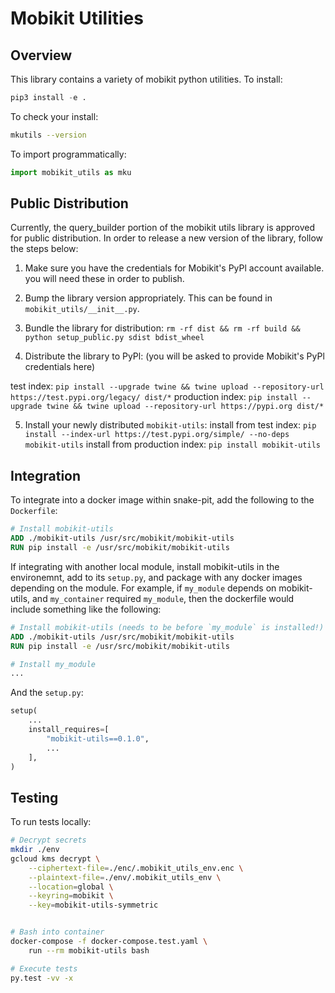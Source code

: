 # Mobikit Utilities

## Overview

This library contains a variety of mobikit python utilities. To install:

```py
pip3 install -e .
```

To check your install:

```sh
mkutils --version
```

To import programmatically:

```py
import mobikit_utils as mku
```

## Public Distribution

Currently, the query_builder portion of the mobikit utils library is approved for public distribution. In order to release a new version of the library, follow the steps below:

1. Make sure you have the credentials for Mobikit's PyPl account available. you will need these in order to publish.

2. Bump the library version appropriately. This can be found in `mobikit_utils/__init__.py`.

3. Bundle the library for distribution: 
`rm -rf dist && rm -rf build && python setup_public.py sdist bdist_wheel` 

4. Distribute the library to PyPl: (you will be asked to provide Mobikit's PyPl credentials here)

test index: `pip install --upgrade twine && twine upload --repository-url https://test.pypi.org/legacy/ dist/*`
production index: `pip install --upgrade twine && twine upload --repository-url https://pypi.org dist/*`

5. Install your newly distributed `mobikit-utils`:
install from test index: `pip install --index-url https://test.pypi.org/simple/ --no-deps mobikit-utils`
install from production index: `pip install mobikit-utils`

## Integration

To integrate into a docker image within snake-pit, add the following to the `Dockerfile`:

```Dockerfile
# Install mobikit-utils
ADD ./mobikit-utils /usr/src/mobikit/mobikit-utils
RUN pip install -e /usr/src/mobikit/mobikit-utils
```

If integrating with another local module, install mobikit-utils in the environemnt, add to its `setup.py`, and package with any docker images depending on the module. For example, if `my_module` depends on mobikit-utils, and `my_container` required `my_module`, then the dockerfile would include something like the following:

```Dockerfile
# Install mobikit-utils (needs to be before `my_module` is installed!)
ADD ./mobikit-utils /usr/src/mobikit/mobikit-utils
RUN pip install -e /usr/src/mobikit/mobikit-utils

# Install my_module
...
```

And the `setup.py`:

```py
setup(
    ...
    install_requires=[
        "mobikit-utils==0.1.0",
        ...
    ],
)
```

## Testing

To run tests locally:

```sh
# Decrypt secrets
mkdir ./env
gcloud kms decrypt \
    --ciphertext-file=./enc/.mobikit_utils_env.enc \
    --plaintext-file=./env/.mobikit_utils_env \
    --location=global \
    --keyring=mobikit \
    --key=mobikit-utils-symmetric


# Bash into container
docker-compose -f docker-compose.test.yaml \
    run --rm mobikit-utils bash

# Execute tests
py.test -vv -x
```
